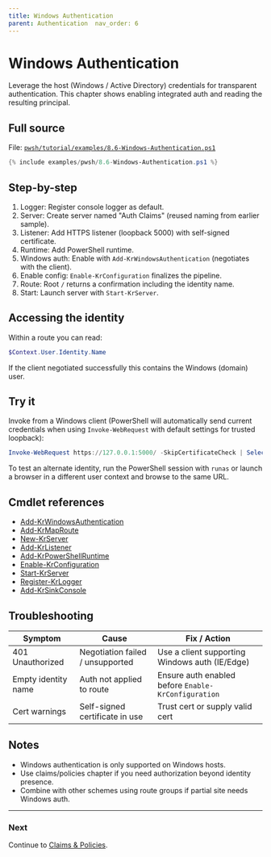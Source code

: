 ```yaml
---
title: Windows Authentication
parent: Authentication	nav_order: 6
---
```


# Windows Authentication

Leverage the host (Windows / Active Directory) credentials for transparent authentication.
This chapter shows enabling integrated auth and reading the resulting principal.

## Full source

File: [`pwsh/tutorial/examples/8.6-Windows-Authentication.ps1`][8.6-Windows-Authentication.ps1]

```powershell
{% include examples/pwsh/8.6-Windows-Authentication.ps1 %}
```

## Step-by-step

1. Logger: Register console logger as default.
2. Server: Create server named "Auth Claims" (reused naming from earlier sample).
3. Listener: Add HTTPS listener (loopback 5000) with self-signed certificate.
4. Runtime: Add PowerShell runtime.
5. Windows auth: Enable with `Add-KrWindowsAuthentication` (negotiates with the client).
6. Enable config: `Enable-KrConfiguration` finalizes the pipeline.
7. Route: Root `/` returns a confirmation including the identity name.
8. Start: Launch server with `Start-KrServer`.

## Accessing the identity

Within a route you can read:

```powershell
$Context.User.Identity.Name
```

If the client negotiated successfully this contains the Windows (domain) user.

## Try it

Invoke from a Windows client (PowerShell will automatically send current credentials
when using `Invoke-WebRequest` with default settings for trusted loopback):

```powershell
Invoke-WebRequest https://127.0.0.1:5000/ -SkipCertificateCheck | Select -Expand Content
```

To test an alternate identity, run the PowerShell session with `runas` or launch a browser
in a different user context and browse to the same URL.

## Cmdlet references

-   [Add-KrWindowsAuthentication][Add-KrWindowsAuthentication]
-   [Add-KrMapRoute][Add-KrMapRoute]
-   [New-KrServer][New-KrServer]
-   [Add-KrListener][Add-KrListener]
-   [Add-KrPowerShellRuntime][Add-KrPowerShellRuntime]
-   [Enable-KrConfiguration][Enable-KrConfiguration]
-   [Start-KrServer][Start-KrServer]
-   [Register-KrLogger][Register-KrLogger]
-   [Add-KrSinkConsole][Add-KrSinkConsole]

## Troubleshooting

| Symptom             | Cause                            | Fix / Action                                        |
| ------------------- | -------------------------------- | --------------------------------------------------- |
| 401 Unauthorized    | Negotiation failed / unsupported | Use a client supporting Windows auth (IE/Edge)      |
| Empty identity name | Auth not applied to route        | Ensure auth enabled before `Enable-KrConfiguration` |
| Cert warnings       | Self-signed certificate in use   | Trust cert or supply valid cert                     |

## Notes

-   Windows authentication is only supported on Windows hosts.
-   Use claims/policies chapter if you need authorization beyond identity presence.
-   Combine with other schemes using route groups if partial site needs Windows auth.

---

### Next

Continue to [Claims & Policies](./7.Claims-Policies).

[8.6-Windows-Authentication.ps1]: /pwsh/tutorial/examples/8.6-Windows-Authentication.ps1
[Add-KrWindowsAuthentication]: /pwsh/cmdlets/Add-KrWindowsAuthentication
[Add-KrMapRoute]: /pwsh/cmdlets/Add-KrMapRoute
[New-KrServer]: /pwsh/cmdlets/New-KrServer
[Add-KrListener]: /pwsh/cmdlets/Add-KrListener
[Add-KrPowerShellRuntime]: /pwsh/cmdlets/Add-KrPowerShellRuntime
[Enable-KrConfiguration]: /pwsh/cmdlets/Enable-KrConfiguration
[Start-KrServer]: /pwsh/cmdlets/Start-KrServer
[Register-KrLogger]: /pwsh/cmdlets/Register-KrLogger
[Add-KrSinkConsole]: /pwsh/cmdlets/Add-KrSinkConsole
